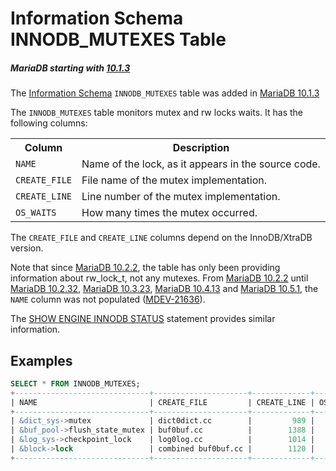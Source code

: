 # Information Schema INNODB_MUTEXES Table

##### MariaDB starting with [10.1.3](/kb/en/mariadb-1013-release-notes/)

The [Information Schema](/kb/en/information_schema/) `INNODB_MUTEXES` table was added in [MariaDB 10.1.3](/kb/en/mariadb-1013-release-notes/)

The `INNODB_MUTEXES` table monitors mutex and rw locks waits. It has the following columns:

<table><tbody><tr><th>Column</th><th>Description</th></tr>
<tr><td><code>NAME</code></td><td>Name of the lock, as it appears in the source code.</td></tr>
<tr><td><code>CREATE_FILE</code></td><td>File name of the mutex implementation.</td></tr>
<tr><td><code>CREATE_LINE</code></td><td>Line number of the mutex implementation.</td></tr>
<tr><td><code>OS_WAITS</code></td><td>How many times the mutex occurred.</td></tr>
</tbody></table>

The `CREATE_FILE` and `CREATE_LINE` columns depend on the InnoDB/XtraDB version.

Note that since [MariaDB 10.2.2](/kb/en/mariadb-1022-release-notes/), the table has only been providing information about
rw_lock_t, not any mutexes. From [MariaDB 10.2.2](/kb/en/mariadb-1022-release-notes/) until [MariaDB 10.2.32](/kb/en/mariadb-10232-release-notes/), [MariaDB 10.3.23](/kb/en/mariadb-10323-release-notes/), [MariaDB 10.4.13](/kb/en/mariadb-10413-release-notes/) and [MariaDB 10.5.1](/kb/en/mariadb-1051-release-notes/), the `NAME` column was not populated ([MDEV-21636](https://jira.mariadb.org/browse/MDEV-21636)).

The [SHOW ENGINE INNODB STATUS](/kb/en/show-engine/#show-engine-innodb-mutex) statement provides similar information.

## Examples

```sql
SELECT * FROM INNODB_MUTEXES;
+------------------------------+---------------------+-------------+----------+
| NAME                         | CREATE_FILE         | CREATE_LINE | OS_WAITS |
+------------------------------+---------------------+-------------+----------+
| &dict_sys->mutex             | dict0dict.cc        |         989 |        2 |
| &buf_pool->flush_state_mutex | buf0buf.cc          |        1388 |        1 |
| &log_sys->checkpoint_lock    | log0log.cc          |        1014 |        2 |
| &block->lock                 | combined buf0buf.cc |        1120 |        1 |
+------------------------------+---------------------+-------------+----------+
```